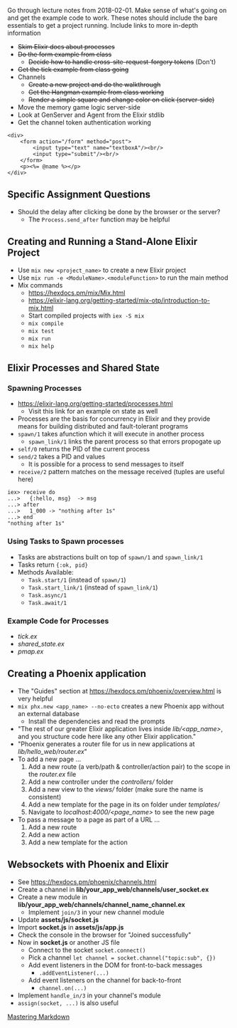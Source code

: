 Go through lecture notes from 2018-02-01. Make sense of what's going on and get the example code to work. These notes should include the bare essentials to get a project running. Include links to more in-depth information

* ~~Skim Elixir docs about processes~~
* ~~Do the form example from class~~
    * ~~Decide how to handle cross-site-request-forgery tokens~~ (Don't)
* ~~Get the tick example from class going~~
* Channels
    * ~~Create a new project and do the walkthrough~~
    * ~~Get the Hangman example from class working~~
    * ~~Render a simple square and change color on click (server-side)~~
* Move the memory game logic server-side
* Look at GenServer and Agent from the Elixir stdlib
* Get the channel token authentication working

```
<div>
    <form action="/form" method="post">
        <input type="text" name="textboxA"/><br/>
        <input type="submit"/><br/>
    </form>
    <p><%= @name %></p>
</div>
```

## Specific Assignment Questions
* Should the delay after clicking be done by the browser or the server?
    * The `Process.send_after` function may be helpful

## Creating and Running a Stand-Alone Elixir Project
* Use `mix new <project_name>` to create a new Elixir project
* Use `mix run -e <ModuleName>.<moduleFunction>` to run the main method
* Mix commands
    * https://hexdocs.pm/mix/Mix.html
    * https://elixir-lang.org/getting-started/mix-otp/introduction-to-mix.html
    * Start compiled projects with `iex -S mix`
    * `mix compile`
    * `mix test`
    * `mix run`
    * `mix help`

## Elixir Processes and Shared State
### Spawning Processes
* https://elixir-lang.org/getting-started/processes.html
    * Visit this link for an example on state as well
* Processes are the basis for concurrency in Elixir and they provide means for building distributed and fault-tolerant programs
* `spawn/1` takes afunction which it will execute in another process
    * `spawn_link/1` links the parent process so that errors propogate up
* `self/0` returns the PID of the current process
* `send/2` takes a PID and values
    * It is possible for a process to send messages to itself
* `receive/2` pattern matches on the message received (tuples are useful here)

```
iex> receive do
...>   {:hello, msg}  -> msg
...> after
...>   1_000 -> "nothing after 1s"
...> end
"nothing after 1s"
```

### Using Tasks to Spawn processes
* Tasks are abstractions built on top of `spawn/1` and `spawn_link/1`
* Tasks return `{:ok, pid}`
* Methods Available:
    * `Task.start/1` (instead of `spawn/1`)
    * `Task.start_link/1` (instead of `spawn_link/1`)
    * `Task.async/1`
    * `Task.await/1`

### Example Code for Processes
* _tick.ex_
* _shared_state.ex_
* _pmap.ex_

## Creating a Phoenix application
* The "Guides" section at https://hexdocs.pm/phoenix/overview.html is very helpful
*  `mix phx.new <app_name> --no-ecto` creates a new Phoenix app without an external database
    * Install the dependencies and read the prompts
* "The rest of our greater Elixir application lives inside *lib/<app_name>*, and you structure code here like any other Elixir application."
* "Phoenix generates a router file for us in new applications at *lib/hello_web/router.ex*"
* To add a new page ...
    1. Add a new route (a verb/path & controller/action pair) to the scope in the *router.ex* file
    2. Add a new controller under the *controllers/* folder
    3. Add a new view to the *views/* folder (make sure the name is consistent)
    4. Add a new template for the page in its on folder under *templates/*
    5. Navigate to *localhost:4000/<page_name>* to see the new page
* To pass a message to a page as part of a URL ...
    1. Add a new route
    2. Add a new action
    3. Add a new template for the action

## Websockets with Phoenix and Elixir
* See https://hexdocs.pm/phoenix/channels.html
* Create a channel in **lib/your_app_web/channels/user_socket.ex**
* Create a new module in **lib/your_app_web/channels/channel_name_channel.ex**
    * Implement `join/3` in your new channel module
* Update **assets/js/socket.js**
* Import **socket.js** in **assets/js/app.js**
* Check the console in the browser for "Joined successfully"
* Now in **socket.js** or another JS file
    * Connect to the socket `socket.connect()`
    * Pick a channel `let channel = socket.channel("topic:sub", {})`
    * Add event listeners in the DOM for front-to-back messages
        * `.addEventListener(...)`
    * Add event listeners on the channel for back-to-front
        * `channel.on(...)`
* Implement `handle_in/3` in your channel's module
* `assign(socket, ...)` is also useful

[Mastering Markdown](https://guides.github.com/features/mastering-markdown/)
